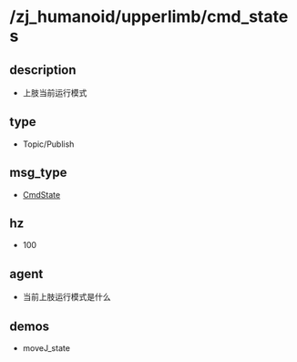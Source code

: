 # /zj_humanoid/upperlimb/cmd_states

## description
- 上肢当前运行模式

## type
- Topic/Publish

## msg_type
- [CmdState](../../../zj_humanoid_types.md#CmdState)

## hz
- 100

## agent
- 当前上肢运行模式是什么

## demos
- moveJ_state

